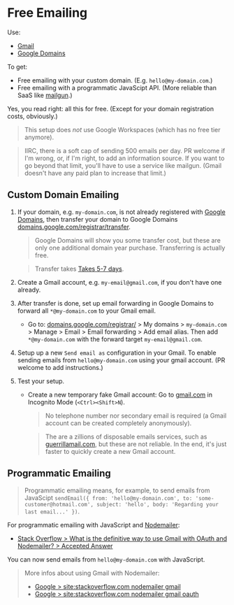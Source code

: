 # Free Emailing

Use:
 - [Gmail](https://gmail.com/)
 - [Google Domains](https://domains.google.com/)

To get:
 - Free emailing with your custom domain. (E.g. `hello@my-domain.com`.)
 - Free emailing with a programmatic JavaScipt API. (More reliable than SaaS like [mailgun](https://www.mailgun.com/).)

Yes, you read right: all this for free. (Except for your domain registration costs, obviously.)

> This setup does *not* use Google Workspaces (which has no free tier anymore).

> IIRC, there is a soft cap of sending 500 emails per day. PR welcome if I'm wrong, or, if I'm right, to add an information source.
> If you want to go beyond that limit, you'll have to use a service like mailgun. (Gmail doesn't have any paid plan to increase that limit.)

## Custom Domain Emailing

1. If your domain, e.g. `my-domain.com`, is not already registered with [Google Domains](https://domains.google.com/), then transfer your domain to Google Domains [domains.google.com/registrar/transfer](https://domains.google.com/registrar/transfer).
   > Google Domains will show you some transfer cost, but these are only one additional domain year purchase. Transferring is actually free.

   > Transfer takes [Takes 5-7 days](https://support.google.com/domains/answer/9003220?hl=en&ref_topic=9003137).
1. Create a Gmail account, e.g. `my-email@gmail.com`, if you don't have one already.
1. After transfer is done, set up email forwarding in Google Domains to forward all `*@my-domain.com` to your Gmail email.
   - Go to: [domains.google.com/registrar/](https://domains.google.com/registrar/) > My domains > `my-domain.com` > Manage > Email > Email forwarding > Add email alias. Then add `*@my-domain.com` with the forward target `my-email@gmail.com`.
1. Setup up a new `Send email as` configuration in your Gmail. To enable sending emails from `hello@my-domain.com` using your gmail account. (PR welcome to add instructions.)
1. Test your setup.
   - Create a new temporary fake Gmail account: Go to [gmail.com](https://gmail.com) in Incognito Mode (`<Ctrl><Shift>N`).
     > No telephone number nor secondary email is required (a Gmail account can be created completely anonymously).

     > The are a zillions of disposable emails services, such as [guerrillamail.com](https://www.guerrillamail.com), but these are not reliable. In the end, it's just faster to quickly create a new Gmail account.


## Programmatic Emailing

> Programmatic emailing means, for example, to send emails from JavaScipt `sendEmail({ from: 'hello@my-domain.com', to: 'some-customer@hotmail.com', subject: 'hello', body: 'Regarding your last email...' })`.

For programmatic emailing with JavaScript and [Nodemailer](https://github.com/nodemailer/nodemailer):
 - [Stack Overflow > What is the definitive way to use Gmail with OAuth and Nodemailer? > Accepted Answer](https://stackoverflow.com/questions/51933601/what-is-the-definitive-way-to-use-gmail-with-oauth-and-nodemailer/51933602#51933602)

You can now send emails from `hello@my-domain.com` with JavaScript.

> More infos about using Gmail with Nodemailer:
> - [Google > site:stackoverflow.com nodemailer gmail](https://www.google.com/search?q=site%3Astackoverflow.com+nodemailer+gmail)
> - [Google > site:stackoverflow.com nodemailer gmail oauth](https://www.google.com/search?q=site%3Astackoverflow.com+nodemailer+gmail+oauth)
